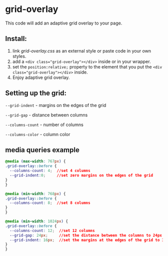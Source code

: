 # grid-overlay

This code will add an adaptive grid overlay to your page.

## Install:

1. link *grid-overlay.css* as an external style or paste code in your own styles.
2. add a `<div class="grid-overlay"></div>` inside <body> or in your wrapper.
3.  set the `position:relative;` property to the element that you put the `<div class="grid-overlay"></div>` inside.
4. Enjoy adaptive grid overlay.

## Setting up the grid:
  `--grid-indent` - margins on the edges of the grid
  
  `--grid-gap` - distance between columns
  
  `--columns-count` - number of columns
  
  `--columns-color` - column color
  
  ## media queries example
  
  ```css
  @media (max-width: 767px) {
  .grid-overlay::before {
    --columns-count: 4;  //set 4 columns
    --grid-indent:0;     //set zero margins on the edges of the grid
  }
}

@media (min-width: 768px) {
  .grid-overlay::before {
    --columns-count: 8;  //set 8 columns
  }
}

@media (min-width: 1024px) {
  .grid-overlay::before {
    --columns-count: 12;  //set 12 columns
    --grid-gap: 24px;     //set the distance between the columns to 24px
    --grid-indent: 16px;  //set the margins at the edges of the grid to 16 pixels
  }
}
```
